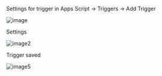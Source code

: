 Settings for trigger in Apps Script -> Triggers -> Add Trigger

![image](https://github.com/user-attachments/assets/6c5c9a1f-f98f-4911-bc85-5f2145ca4a16)




Settings

![image2](https://github.com/user-attachments/assets/17da7113-4d41-413c-aa41-b27584e1addc)




Trigger saved

![image5](https://github.com/user-attachments/assets/f7c31a0d-93c6-4091-b82f-72371f324438)
